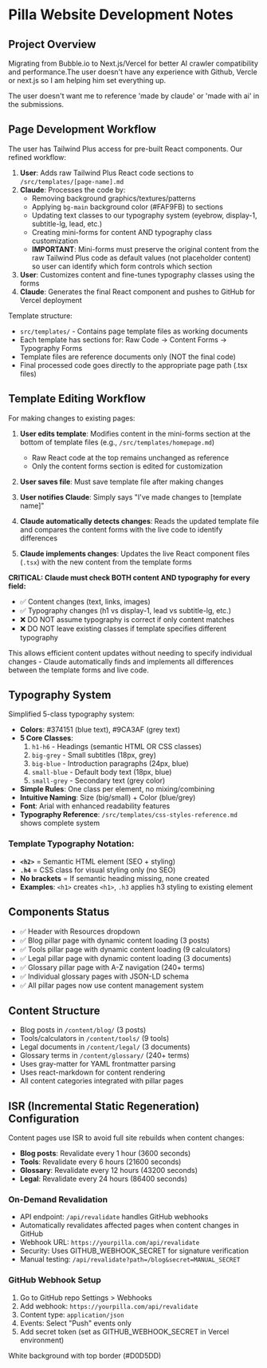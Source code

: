 # Pilla Website Development Notes

## Project Overview
Migrating from Bubble.io to Next.js/Vercel for better AI crawler compatibility and performance.The user doesn't have any experience with Github, Vercle or next.js so I am helping him set everything up.

The user doesn't want me to reference 'made by claude' or 'made with ai' in the submissions.

## Page Development Workflow
The user has Tailwind Plus access for pre-built React components. Our refined workflow:

1. **User**: Adds raw Tailwind Plus React code sections to `/src/templates/[page-name].md`
2. **Claude**: Processes the code by:
   - Removing background graphics/textures/patterns
   - Applying `bg-main` background color (#FAF9FB) to sections
   - Updating text classes to our typography system (eyebrow, display-1, subtitle-lg, lead, etc.)
   - Creating mini-forms for content AND typography class customization
   - **IMPORTANT**: Mini-forms must preserve the original content from the raw Tailwind Plus code as default values (not placeholder content) so user can identify which form controls which section
3. **User**: Customizes content and fine-tunes typography classes using the forms
4. **Claude**: Generates the final React component and pushes to GitHub for Vercel deployment

Template structure:
- `src/templates/` - Contains page template files as working documents
- Each template has sections for: Raw Code → Content Forms → Typography Forms
- Template files are reference documents only (NOT the final code)
- Final processed code goes directly to the appropriate page path (.tsx files)

## Template Editing Workflow
For making changes to existing pages:

1. **User edits template**: Modifies content in the mini-forms section at the bottom of template files (e.g., `/src/templates/homepage.md`)
   - Raw React code at the top remains unchanged as reference
   - Only the content forms section is edited for customization
   
2. **User saves file**: Must save template file after making changes

3. **User notifies Claude**: Simply says "I've made changes to [template name]"

4. **Claude automatically detects changes**: Reads the updated template file and compares the content forms with the live code to identify differences

5. **Claude implements changes**: Updates the live React component files (`.tsx`) with the new content from the template forms

**CRITICAL: Claude must check BOTH content AND typography for every field:**
- ✅ Content changes (text, links, images)
- ✅ Typography changes (h1 vs display-1, lead vs subtitle-lg, etc.)
- ❌ DO NOT assume typography is correct if only content matches
- ❌ DO NOT leave existing classes if template specifies different typography

This allows efficient content updates without needing to specify individual changes - Claude automatically finds and implements all differences between the template forms and live code.

## Typography System
Simplified 5-class typography system:
- **Colors**: #374151 (blue text), #9CA3AF (grey text)
- **5 Core Classes**: 
  1. `h1-h6` - Headings (semantic HTML OR CSS classes)
  2. `big-grey` - Small subtitles (18px, grey)
  3. `big-blue` - Introduction paragraphs (24px, blue) 
  4. `small-blue` - Default body text (18px, blue)
  5. `small-grey` - Secondary text (grey color)
- **Simple Rules**: One class per element, no mixing/combining
- **Intuitive Naming**: Size (big/small) + Color (blue/grey)
- **Font**: Arial with enhanced readability features
- **Typography Reference**: `/src/templates/css-styles-reference.md` shows complete system

### Template Typography Notation:
- **`<h2>`** = Semantic HTML element (SEO + styling)
- **`.h4`** = CSS class for visual styling only (no SEO)
- **No brackets** = If semantic heading missing, none created
- **Examples**: `<h1>` creates `<h1>`, `.h3` applies h3 styling to existing element

## Components Status
- ✅ Header with Resources dropdown
- ✅ Blog pillar page with dynamic content loading (3 posts)
- ✅ Tools pillar page with dynamic content loading (9 calculators)
- ✅ Legal pillar page with dynamic content loading (3 documents)
- ✅ Glossary pillar page with A-Z navigation (240+ terms)
- ✅ Individual glossary pages with JSON-LD schema
- ✅ All pillar pages now use content management system

## Content Structure
- Blog posts in `/content/blog/` (3 posts)
- Tools/calculators in `/content/tools/` (9 tools)
- Legal documents in `/content/legal/` (3 documents)
- Glossary terms in `/content/glossary/` (240+ terms)
- Uses gray-matter for YAML frontmatter parsing
- Uses react-markdown for content rendering
- All content categories integrated with pillar pages

## ISR (Incremental Static Regeneration) Configuration
Content pages use ISR to avoid full site rebuilds when content changes:
- **Blog posts**: Revalidate every 1 hour (3600 seconds)
- **Tools**: Revalidate every 6 hours (21600 seconds)  
- **Glossary**: Revalidate every 12 hours (43200 seconds)
- **Legal**: Revalidate every 24 hours (86400 seconds)

### On-Demand Revalidation
- API endpoint: `/api/revalidate` handles GitHub webhooks
- Automatically revalidates affected pages when content changes in GitHub
- Webhook URL: `https://yourpilla.com/api/revalidate`
- Security: Uses GITHUB_WEBHOOK_SECRET for signature verification
- Manual testing: `/api/revalidate?path=/blog&secret=MANUAL_SECRET`

### GitHub Webhook Setup
1. Go to GitHub repo Settings > Webhooks
2. Add webhook: `https://yourpilla.com/api/revalidate`
3. Content type: `application/json`
4. Events: Select "Push" events only
5. Add secret token (set as GITHUB_WEBHOOK_SECRET in Vercel environment)

White background with top border (#D0D5DD)
